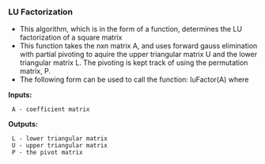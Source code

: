 ### LU Factorization
  * This algorithm, which is in the form of a function, determines the LU factorization of a square matrix
  * This function takes the nxn matrix A, and uses forward gauss elimination with partial pivoting to aquire the upper triangular matrix U and the lower triangular matrix L. The pivoting is kept track of using the permutation matrix, P.
  * The following form can be used to call the function: luFactor(A) where
  
  **Inputs:**
  
     A - coefficient matrix
  
  **Outputs:**
  
     L - lower triangular matrix
     U - upper triangular matrix
     P - the pivot matrix
